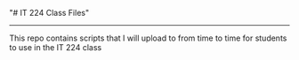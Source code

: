 "# IT 224 Class Files" 
***
This repo contains scripts that I will upload to from time to time for students to use in 
the IT 224 class

